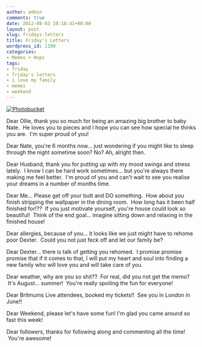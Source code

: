 ```yaml
---
author: admin
comments: true
date: 2012-08-03 10:18:41+00:00
layout: post
slug: fridays-letters
title: Friday's Letters
wordpress_id: 1190
categories:
- Memes + Hops
tags:
- friday
- friday's letters
- i love my family
- memes
- weekend
---
```


[![Photobucket](http://i1225.photobucket.com/albums/ee391/ashleyjps2326/Design/fridaysletters.png)](http://comeoneileen86.blogspot.com)

Dear Ollie, thank you so much for being an amazing big brother to baby Nate.  He loves you to pieces and I hope you can see how special he thinks you are.  I'm super proud of you!

Dear Nate, you're 6 months now... just wondering if you might like to sleep through the night sometime soon? No? Ah, alright then.

Dear Husband, thank you for putting up with my mood swings and stress lately.  I know I can be hard work sometimes... but you're always there making me feel better.  I'm proud of you and can't wait to see you realise your dreams in a number of months time.

Dear Me... Please get off your butt and DO something.  How about you finish stripping the wallpaper in the dining room.  How long has it been half finished for!??  If you just motivate yourself, you're house could look so beautiful!  Think of the end goal... imagine sitting down and relaxing in the finished house!

Dear allergies, because of you... it looks like we just might have to rehome poor Dexter.  Could you not just feck off and let our family be?

Dear Dexter... there is talk of getting you rehomed.  I promise promise promise that if it comes to that, I will put my heart and soul into finding a new family who will love you and will take care of you.

Dear weather, why are you so shit??  For real, did you not get the memo?  It's August... summer!  You're really spoiling the fun for everyone!

Dear Britmums Live attendees, booked my tickets!!  See you in London in June!!

Dear Weekend, please let's have some fun! I'm glad you came around so fast this week!

Dear followers, thanks for following along and commenting all the time!  You're awesome!
